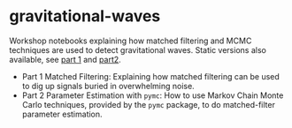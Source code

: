 # gravitational-waves
Workshop notebooks explaining how matched filtering and MCMC techniques are used to detect gravitational waves. Static versions also available, see [part 1](https://marcotompitak.github.io/matched-filter/) and [part2](https://marcotompitak.github.io/pe-pymc/).

 - Part 1 Matched Filtering: Explaining how matched filtering can be used to dig up signals buried in overwhelming noise.
 - Part 2 Parameter Estimation with `pymc`: How to use Markov Chain Monte Carlo techniques, provided by the `pymc` package, to do matched-filter parameter estimation.
